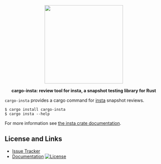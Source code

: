 <div align="center">
 <img src="https://github.com/mitsuhiko/insta/blob/master/assets/logo.png?raw=true" width="250" height="250">
 <p><strong>cargo-insta: review tool for insta, a snapshot testing library for Rust</strong></p>
</div>

`cargo-insta` provides a cargo command for [insta](https://github.com/mitsuhiko/insta)
snapshot reviews.

```
$ cargo install cargo-insta
$ cargo insta --help
```

For more information see [the insta crate documentation](https://docs.rs/insta).

## License and Links

- [Issue Tracker](https://github.com/mitsuhiko/insta/issues)
- [Documentation](https://docs.rs/insta/)
  [![License](https://img.shields.io/github/license/mitsuhiko/insta)](https://github.com/mitsuhiko/insta/blob/master/LICENSE)
